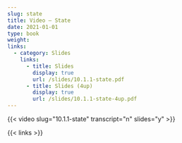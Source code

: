 ```yaml
---
slug: state
title: Video — State
date: 2021-01-01
type: book
weight:
links:
  - category: Slides
    links:
      - title: Slides
        display: true
        url: /slides/10.1.1-state.pdf
      - title: Slides (4up)
        display: true
        url: /slides/10.1.1-state-4up.pdf
---
```


{{< video slug="10.1.1-state" transcript="n" slides="y" >}}

{{< links >}}

